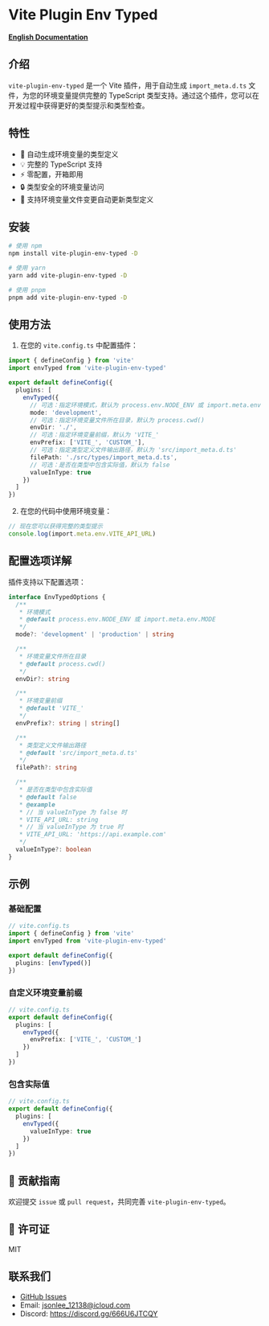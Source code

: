 # Vite Plugin Env Typed

**[English Documentation](https://github.com/JsonLee12138/vite-plugin-env-typed/blob/main/README.en.md)**

## 介绍

`vite-plugin-env-typed` 是一个 Vite 插件，用于自动生成 `import_meta.d.ts` 文件，为您的环境变量提供完整的 TypeScript 类型支持。通过这个插件，您可以在开发过程中获得更好的类型提示和类型检查。

## 特性

- 🚀 自动生成环境变量的类型定义
- 💡 完整的 TypeScript 支持
- ⚡️ 零配置，开箱即用
- 🔒 类型安全的环境变量访问
- 🔄 支持环境变量文件变更自动更新类型定义

## 安装

```bash
# 使用 npm
npm install vite-plugin-env-typed -D

# 使用 yarn
yarn add vite-plugin-env-typed -D

# 使用 pnpm
pnpm add vite-plugin-env-typed -D
```

## 使用方法

1. 在您的 `vite.config.ts` 中配置插件：

```typescript
import { defineConfig } from 'vite'
import envTyped from 'vite-plugin-env-typed'

export default defineConfig({
  plugins: [
    envTyped({
      // 可选：指定环境模式，默认为 process.env.NODE_ENV 或 import.meta.env.MODE
      mode: 'development',
      // 可选：指定环境变量文件所在目录，默认为 process.cwd()
      envDir: './',
      // 可选：指定环境变量前缀，默认为 'VITE_'
      envPrefix: ['VITE_', 'CUSTOM_'],
      // 可选：指定类型定义文件输出路径，默认为 'src/import_meta.d.ts'
      filePath: './src/types/import_meta.d.ts',
      // 可选：是否在类型中包含实际值，默认为 false
      valueInType: true
    })
  ]
})
```

2. 在您的代码中使用环境变量：

```typescript
// 现在您可以获得完整的类型提示
console.log(import.meta.env.VITE_API_URL)
```

## 配置选项详解

插件支持以下配置选项：

```typescript
interface EnvTypedOptions {
  /**
   * 环境模式
   * @default process.env.NODE_ENV 或 import.meta.env.MODE
   */
  mode?: 'development' | 'production' | string

  /**
   * 环境变量文件所在目录
   * @default process.cwd()
   */
  envDir?: string

  /**
   * 环境变量前缀
   * @default 'VITE_'
   */
  envPrefix?: string | string[]

  /**
   * 类型定义文件输出路径
   * @default 'src/import_meta.d.ts'
   */
  filePath?: string

  /**
   * 是否在类型中包含实际值
   * @default false
   * @example
   * // 当 valueInType 为 false 时
   * VITE_API_URL: string
   * // 当 valueInType 为 true 时
   * VITE_API_URL: 'https://api.example.com'
   */
  valueInType?: boolean
}
```

## 示例

### 基础配置

```typescript
// vite.config.ts
import { defineConfig } from 'vite'
import envTyped from 'vite-plugin-env-typed'

export default defineConfig({
  plugins: [envTyped()]
})
```

### 自定义环境变量前缀

```typescript
// vite.config.ts
export default defineConfig({
  plugins: [
    envTyped({
      envPrefix: ['VITE_', 'CUSTOM_']
    })
  ]
})
```

### 包含实际值

```typescript
// vite.config.ts
export default defineConfig({
  plugins: [
    envTyped({
      valueInType: true
    })
  ]
})
```

## 📝 贡献指南

欢迎提交 `issue` 或 `pull request`，共同完善 `vite-plugin-env-typed`。

## 📄 许可证

MIT

## 联系我们

- [GitHub Issues](https://github.com/JsonLee12138/vite-plugin-env-typed/issues)
- Email: jsonlee_12138@icloud.com
- Discord: https://discord.gg/666U6JTCQY
